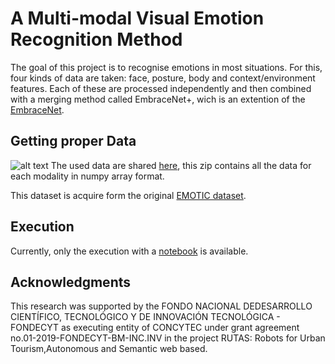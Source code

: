 # A Multi-modal Visual Emotion Recognition Method
The goal of this project is to recognise emotions in most situations. For this, four kinds of data are taken: face, posture, body and context/environment features. Each of these are processed independently and then combined with a merging method called EmbraceNet+, wich is an extention of the [EmbraceNet](https://github.com/idearibosome/embracenet).

## Getting proper Data
![alt text](https://github.com/juan1t0/multimodalDLforER/blob/master/figures/pre-pross.png)
The used data are shared [here](https://drive.google.com/file/d/1JAGejLFaymrIsq44icV42IdaAdydSdk9/view?usp=sharing), this zip contains all the data for each modality in numpy array format.

This dataset is acquire form the original [EMOTIC dataset](http://sunai.uoc.edu/emotic/download.html).

## Execution
Currently, only the execution with a [notebook](https://github.com/juan1t0/multimodalDLforER/blob/master/EmbraeNet_Plus.ipynb) is available.

## Acknowledgments
This research was supported by the FONDO NACIONAL DEDESARROLLO CIENTÍFICO, TECNOLÓGICO Y DE INNOVACIÓN TECNOLÓGICA - FONDECYT as executing entity of CONCYTEC under grant agreement no.01-2019-FONDECYT-BM-INC.INV in the project RUTAS: Robots for Urban Tourism,Autonomous and Semantic web based.

